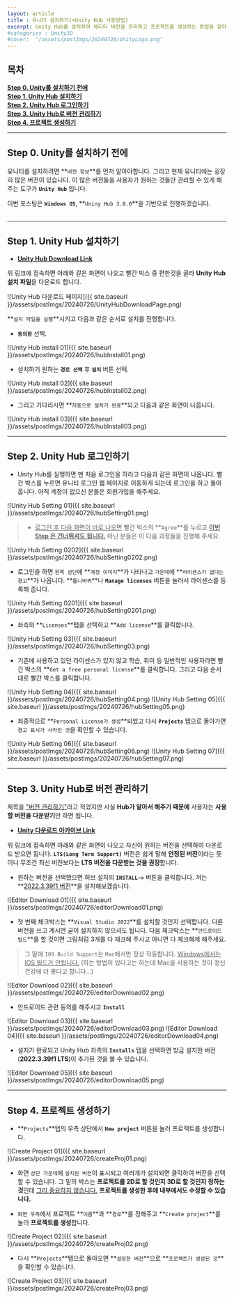 ```yaml
---
layout: article 
title : 유니티 설치하기(+Unity Hub 사용방법)
excerpt: Unity Hub를 설치하여 에디터 버전을 관리하고 프로젝트를 생성하는 방법을 알아봅니다.
#categories : Unity3D
#cover:  "/assets/postImgs/20240726/UnityLogo.png"
---
```


## 목차
**[Step 0. Unity를 설치하기 전에](#step-0-unity를-설치하기-전에)**<br/>
**[Step 1. Unity Hub 설치하기](#step-1-unity-hub-설치하기)**<br/>
**[Step 2. Unity Hub 로그인하기](#step-2-unity-hub-로그인하기)**<br/>
**[Step 3. Unity Hub로 버전 관리하기](#step-3-unity-hub로-버전-관리하기)**<br/>
**[Step 4. 프로젝트 생성하기](#step-4-프로젝트-생성하기)**<br/>

---
## Step 0. Unity를 설치하기 전에
유니티를 설치하려면 **`버전 정보`**를 먼저 알아야합니다. 그리고 현재 유니티에는 굉장히 많은 버전이 있습니다. 이 많은 버전들을 사용자가 원하는 것들만 관리할 수 있게 해주는 도구가 **`Unity Hub`** 입니다.

이번 포스팅은 **`Windows OS`**, **`Uniny Hub 3.8.0`**을 기반으로 진행하겠습니다.
<br/><br/>

---
## Step 1. Unity Hub 설치하기
- **[Unity Hub Download Link](https://unity.com/kr/download)**

위 링크에 접속하면 아래와 같은 화면이 나오고 빨간 박스 중 편한것을 골라 **Unity Hub 설치 파일**을 다운로드 합니다.

![Unity Hub 다운로드 페이지]({{ site.baseurl }}/assets/postImgs/20240726/UnityHubDownloadPage.png)

**`설치 파일을 실행`**시키고 다음과 같은 순서로 설치를 진행합니다.

- **`동의함`** 선택.

![Unity Hub install 01]({{ site.baseurl }}/assets/postImgs/20240726/hubInstall01.png)
<br/>

- 설치하기 원하는 **`경로 선택`** 후 **`설치`** 버튼 선택.

![Unity Hub install 02]({{ site.baseurl }}/assets/postImgs/20240726/hubInstall02.png)
<br/>

- 그리고 기다리시면 **`자동으로 설치가 완료`**되고 다음과 같은 화면이 나옵니다.

![Unity Hub install 03]({{ site.baseurl }}/assets/postImgs/20240726/hubInstall03.png)

---
## Step 2. Unity Hub 로그인하기

- Unity Hub를 실행하면 맨 처음 로그인을 하라고 다음과 같은 화면이 나옵니다. 빨간 박스를 누르면 유니티 로그인 웹 페이지로 이동하게 되는데 로그인을 하고 돌아옵니다. 아직 계정이 없으신 분들은 회원가입을 해주세요.

![Unity Hub Setting 01]({{ site.baseurl }}/assets/postImgs/20240726/hubSetting01.png)
<br/>

> - <u>로그인 후 다음 화면이 바로 나오면</u> 빨간 박스의 **`Agree`**를 누르고 **<u>이번 Step 은 건너뛰셔도 됩니다.</u>** 아닌 분들은 이 다음 과정들을 진행해 주세요.


![Unity Hub Setting 0202]({{ site.baseurl }}/assets/postImgs/20240726/hubSetting0202.png)
<br/>

- 로그인을 하면 `왼쪽 상단`에 **`계정 이미지`**가 나타나고 `가운데`에 **`라이센스가 없다는 경고`**가 나옵니다. **`톱니바퀴`**나 **`Manage licenses`** 버튼을 눌러서 라이센스를 등록해 줍니다.

![Unity Hub Setting 0201]({{ site.baseurl }}/assets/postImgs/20240726/hubSetting0201.png)
<br/>

- 좌측의 **`Licenses`**탭을 선택하고 **`Add license`**를 클릭합니다.

![Unity Hub Setting 03]({{ site.baseurl }}/assets/postImgs/20240726/hubSetting03.png)
<br/>

- 기존에 사용하고 있던 라이센스가 있지 않고 학습, 취미 등 일반적인 사용자라면 빨간 박스의 **`Get a free personal license`**를 클릭합니다. 그리고 다음 순서대로 빨간 박스를 클릭합니다.

![Unity Hub Setting 04]({{ site.baseurl }}/assets/postImgs/20240726/hubSetting04.png)
![Unity Hub Setting 05]({{ site.baseurl }}/assets/postImgs/20240726/hubSetting05.png)
<br/>

- 최종적으로 **`Personal License가 생성`**되었고 다시 **`Projects`** 탭으로 돌아가면 `경고 표시가 사라진 것`을 확인할 수 있습니다.

![Unity Hub Setting 06]({{ site.baseurl }}/assets/postImgs/20240726/hubSetting06.png)
![Unity Hub Setting 07]({{ site.baseurl }}/assets/postImgs/20240726/hubSetting07.png)

---
## Step 3. Unity Hub로 버전 관리하기

제목을 <u>"버전 관리하기"</u>라고 적었지만 사실 **Hub가 알아서 해주기 때문에** 사용자는 **사용할 버전을 다운받기**만 하면 됩니다.

- **[Unity 다운로드 아카이브 Link](https://unity.com/kr/releases/editor/archive)**

위 링크에 접속하면 아래와 같은 화면이 나오고 자신이 원하는 버전을 선택하여 다운로드 받으면 됩니다. **`LTS(Long Term Support)`** 버전은 쉽게 말해 **안정된 버전**이라는 뜻이니 무조건 최신 버전보다는 **LTS 버전을 다운받는 것을 권장**합니다.

- 원하는 버전을 선택했으면 허브 설치의 **`INSTALL->`** 버튼을 클릭합니다. 저는 **<u>2022.3.39f1 버전</u>**을 설치해보겠습니다.

![Editor Download 01]({{ site.baseurl }}/assets/postImgs/20240726/editorDownload01.png)
<br/>

- 첫 번째 체크박스는 **`Visual Studio 2022`**를 설치할 것인지 선택합니다. 다른 버전을 쓰고 계시면 굳이 설치하지 않으셔도 됩니다. 
다음 체크박스는 **`안드로이드 빌드`**를 할 것이면 그림처럼 3개를 다 체크해 주시고 아니면 다 체크해제 해주세요.

> 그 밑에 `IOS Build Support`는 `Mac`에서만 정상 작동합니다. <u>Windows에서는 IOS 빌드가 안됩니다.</u> (하는 방법이 있다고는 하는데 Mac을 사용하는 것이 정신건강에 더 좋다고 합니다...)

![Editor Download 02]({{ site.baseurl }}/assets/postImgs/20240726/editorDownload02.png)
<br/>

- 안드로이드 관련 동의를 해주시고 **`Install`**

![Editor Download 03]({{ site.baseurl }}/assets/postImgs/20240726/editorDownload03.png)
![Editor Download 04]({{ site.baseurl }}/assets/postImgs/20240726/editorDownload04.png)
<br/>

- 설치가 완료되고 Unity Hub 좌측의 **`Installs`** 탭을 선택하면 방금 설치한 버전(**2022.3.39f1 LTS**)이 추가된 것을 볼 수 있습니다.

![Editor Download 05]({{ site.baseurl }}/assets/postImgs/20240726/editorDownload05.png)

---
## Step 4. 프로젝트 생성하기

- **`Projects`**탭의 우측 상단에서 **`New project`** 버튼을 눌러 프로젝트를 생성합니다.

![Create Project 01]({{ site.baseurl }}/assets/postImgs/20240726/createProj01.png)
<br/>

- 화면 `상단 가운데`에 `설치된 버전`이 표시되고 여러개가 설치되면 클릭하여 버전을 선택할 수 있습니다. 그 밑의 박스는 **프로젝트를 2D로 할 것인지 3D로 할 것인지 정하는 것**인데 <u>그리 중요하지 않습니다.</u> **프로젝트를 생성한 후에 내부에서도 수정할 수 있습니다.**

- `화면 우측`에서 프로젝트 **`이름`**과 **`경로`**를 정해주고 **`Create project`**를 눌러 **프로젝트를 생성**합니다.

![Create Project 02]({{ site.baseurl }}/assets/postImgs/20240726/createProj02.png)
<br/>

- 다시 **`Projects`**탭으로 돌아오면 **`설정한 버전`**으로 **`프로젝트가 생성된 것`**을 확인할 수 있습니다.

![Create Project 03]({{ site.baseurl }}/assets/postImgs/20240726/createProj03.png)